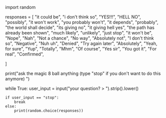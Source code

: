 import random

responses = [
    "it could be",
    "i don't think so",
    "YES!!!",
    "HELL NO",
    "possibly",
    "it won't work",
    "you probably won't",
    "it depends",
    "probably",
    "the world shall decide",
    "its giving no",
    "it giving hell yes",
    "the path has already been shown",
    "much likely",
    "unlikely",
    "just stop",
    "it won't be",
    "Nope",
    "Nah",
    "Not a chance",
    "No way",
    "Absolutely not",
    "I don't think so",
    "Negative",
    "Nuh uh",
    "Denied",
    "Try again later",
    "Absolutely",
    "Yeah, for sure",
    "Yup",
    "Totally",
    "Mhm",
    "Of course",
    "Yes sir",
    "You got it",
    "For real",
    "Confirmed",


]

print("ask the magic 8 ball anything (type \"stop\" if you don't want to do this anymore) ")

while True:
    user_input = input("your question? > ").strip().lower()

    if user_input == "stop":
        break
    else:
        print(random.choice(responses))
